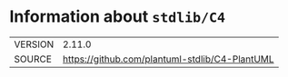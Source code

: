 <!---
Do not edit: autogenerated by script from INFO file
-->

# Information about `stdlib/C4`
|||
|-|-|
| VERSION | 2.11.0 |
| SOURCE | https://github.com/plantuml-stdlib/C4-PlantUML |
